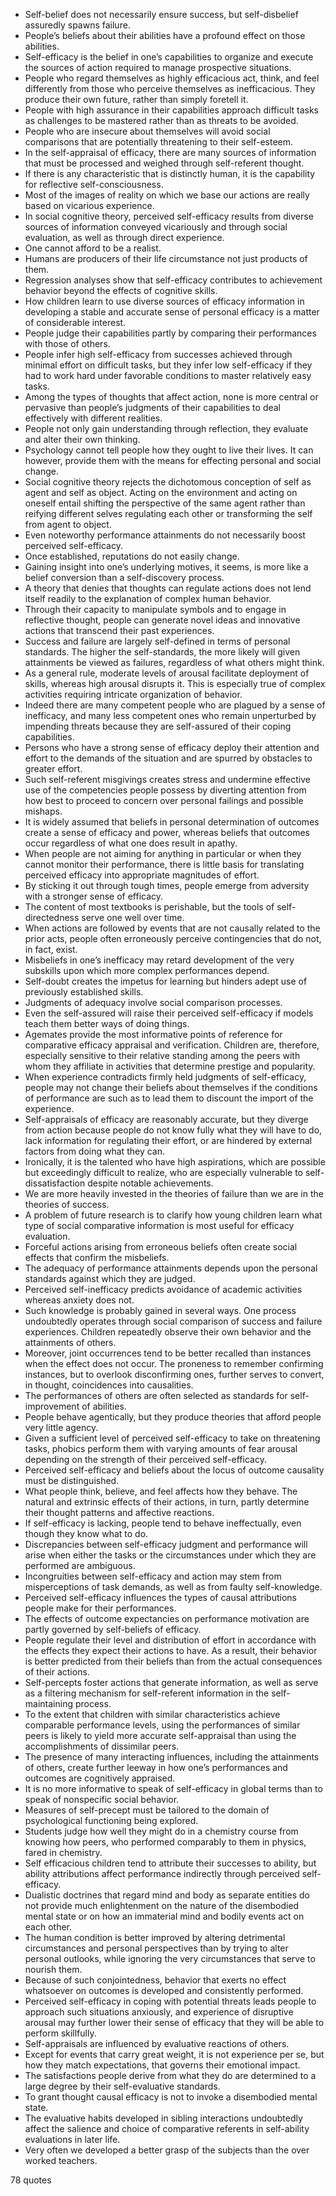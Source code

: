  - Self-belief does not necessarily ensure success, but self-disbelief assuredly spawns failure.
 - People’s beliefs about their abilities have a profound effect on those abilities.
 - Self-efficacy is the belief in one’s capabilities to organize and execute the sources of action required to manage prospective situations.
 - People who regard themselves as highly efficacious act, think, and feel differently from those who perceive themselves as inefficacious. They produce their own future, rather than simply foretell it.
 - People with high assurance in their capabilities approach difficult tasks as challenges to be mastered rather than as threats to be avoided.
 - People who are insecure about themselves will avoid social comparisons that are potentially threatening to their self-esteem.
 - In the self-appraisal of efficacy, there are many sources of information that must be processed and weighed through self-referent thought.
 - If there is any characteristic that is distinctly human, it is the capability for reflective self-consciousness.
 - Most of the images of reality on which we base our actions are really based on vicarious experience.
 - In social cognitive theory, perceived self-efficacy results from diverse sources of information conveyed vicariously and through social evaluation, as well as through direct experience.
 - One cannot afford to be a realist.
 - Humans are producers of their life circumstance not just products of them.
 - Regression analyses show that self-efficacy contributes to achievement behavior beyond the effects of cognitive skills.
 - How children learn to use diverse sources of efficacy information in developing a stable and accurate sense of personal efficacy is a matter of considerable interest.
 - People judge their capabilities partly by comparing their performances with those of others.
 - People infer high self-efficacy from successes achieved through minimal effort on difficult tasks, but they infer low self-efficacy if they had to work hard under favorable conditions to master relatively easy tasks.
 - Among the types of thoughts that affect action, none is more central or pervasive than people’s judgments of their capabilities to deal effectively with different realities.
 - People not only gain understanding through reflection, they evaluate and alter their own thinking.
 - Psychology cannot tell people how they ought to live their lives. It can however, provide them with the means for effecting personal and social change.
 - Social cognitive theory rejects the dichotomous conception of self as agent and self as object. Acting on the environment and acting on oneself entail shifting the perspective of the same agent rather than reifying different selves regulating each other or transforming the self from agent to object.
 - Even noteworthy performance attainments do not necessarily boost perceived self-efficacy.
 - Once established, reputations do not easily change.
 - Gaining insight into one’s underlying motives, it seems, is more like a belief conversion than a self-discovery process.
 - A theory that denies that thoughts can regulate actions does not lend itself readily to the explanation of complex human behavior.
 - Through their capacity to manipulate symbols and to engage in reflective thought, people can generate novel ideas and innovative actions that transcend their past experiences.
 - Success and failure are largely self-defined in terms of personal standards. The higher the self-standards, the more likely will given attainments be viewed as failures, regardless of what others might think.
 - As a general rule, moderate levels of arousal facilitate deployment of skills, whereas high arousal disrupts it. This is especially true of complex activities requiring intricate organization of behavior.
 - Indeed there are many competent people who are plagued by a sense of inefficacy, and many less competent ones who remain unperturbed by impending threats because they are self-assured of their coping capabilities.
 - Persons who have a strong sense of efficacy deploy their attention and effort to the demands of the situation and are spurred by obstacles to greater effort.
 - Such self-referent misgivings creates stress and undermine effective use of the competencies people possess by diverting attention from how best to proceed to concern over personal failings and possible mishaps.
 - It is widely assumed that beliefs in personal determination of outcomes create a sense of efficacy and power, whereas beliefs that outcomes occur regardless of what one does result in apathy.
 - When people are not aiming for anything in particular or when they cannot monitor their performance, there is little basis for translating perceived efficacy into appropriate magnitudes of effort.
 - By sticking it out through tough times, people emerge from adversity with a stronger sense of efficacy.
 - The content of most textbooks is perishable, but the tools of self-directedness serve one well over time.
 - When actions are followed by events that are not causally related to the prior acts, people often erroneously perceive contingencies that do not, in fact, exist.
 - Misbeliefs in one’s inefficacy may retard development of the very subskills upon which more complex performances depend.
 - Self-doubt creates the impetus for learning but hinders adept use of previously established skills.
 - Judgments of adequacy involve social comparison processes.
 - Even the self-assured will raise their perceived self-efficacy if models teach them better ways of doing things.
 - Agemates provide the most informative points of reference for comparative efficacy appraisal and verification. Children are, therefore, especially sensitive to their relative standing among the peers with whom they affiliate in activities that determine prestige and popularity.
 - When experience contradicts firmly held judgments of self-efficacy, people may not change their beliefs about themselves if the conditions of performance are such as to lead them to discount the import of the experience.
 - Self-appraisals of efficacy are reasonably accurate, but they diverge from action because people do not know fully what they will have to do, lack information for regulating their effort, or are hindered by external factors from doing what they can.
 - Ironically, it is the talented who have high aspirations, which are possible but exceedingly difficult to realize, who are especially vulnerable to self-dissatisfaction despite notable achievements.
 - We are more heavily invested in the theories of failure than we are in the theories of success.
 - A problem of future research is to clarify how young children learn what type of social comparative information is most useful for efficacy evaluation.
 - Forceful actions arising from erroneous beliefs often create social effects that confirm the misbeliefs.
 - The adequacy of performance attainments depends upon the personal standards against which they are judged.
 - Perceived self-inefficacy predicts avoidance of academic activities whereas anxiety does not.
 - Such knowledge is probably gained in several ways. One process undoubtedly operates through social comparison of success and failure experiences. Children repeatedly observe their own behavior and the attainments of others.
 - Moreover, joint occurrences tend to be better recalled than instances when the effect does not occur. The proneness to remember confirming instances, but to overlook disconfirming ones, further serves to convert, in thought, coincidences into causalities.
 - The performances of others are often selected as standards for self-improvement of abilities.
 - People behave agentically, but they produce theories that afford people very little agency.
 - Given a sufficient level of perceived self-efficacy to take on threatening tasks, phobics perform them with varying amounts of fear arousal depending on the strength of their perceived self-efficacy.
 - Perceived self-efficacy and beliefs about the locus of outcome causality must be distinguished.
 - What people think, believe, and feel affects how they behave. The natural and extrinsic effects of their actions, in turn, partly determine their thought patterns and affective reactions.
 - If self-efficacy is lacking, people tend to behave ineffectually, even though they know what to do.
 - Discrepancies between self-efficacy judgment and performance will arise when either the tasks or the circumstances under which they are performed are ambiguous.
 - Incongruities between self-efficacy and action may stem from misperceptions of task demands, as well as from faulty self-knowledge.
 - Perceived self-efficacy influences the types of causal attributions people make for their performances.
 - The effects of outcome expectancies on performance motivation are partly governed by self-beliefs of efficacy.
 - People regulate their level and distribution of effort in accordance with the effects they expect their actions to have. As a result, their behavior is better predicted from their beliefs than from the actual consequences of their actions.
 - Self-percepts foster actions that generate information, as well as serve as a filtering mechanism for self-referent information in the self-maintaining process.
 - To the extent that children with similar characteristics achieve comparable performance levels, using the performances of similar peers is likely to yield more accurate self-appraisal than using the accomplishments of dissimilar peers.
 - The presence of many interacting influences, including the attainments of others, create further leeway in how one’s performances and outcomes are cognitively appraised.
 - It is no more informative to speak of self-efficacy in global terms than to speak of nonspecific social behavior.
 - Measures of self-precept must be tailored to the domain of psychological functioning being explored.
 - Students judge how well they might do in a chemistry course from knowing how peers, who performed comparably to them in physics, fared in chemistry.
 - Self efficacious children tend to attribute their successes to ability, but ability attributions affect performance indirectly through perceived self-efficacy.
 - Dualistic doctrines that regard mind and body as separate entities do not provide much enlightenment on the nature of the disembodied mental state or on how an immaterial mind and bodily events act on each other.
 - The human condition is better improved by altering detrimental circumstances and personal perspectives than by trying to alter personal outlooks, while ignoring the very circumstances that serve to nourish them.
 - Because of such conjointedness, behavior that exerts no effect whatsoever on outcomes is developed and consistently performed.
 - Perceived self-efficacy in coping with potential threats leads people to approach such situations anxiously, and experience of disruptive arousal may further lower their sense of efficacy that they will be able to perform skillfully.
 - Self-appraisals are influenced by evaluative reactions of others.
 - Except for events that carry great weight, it is not experience per se, but how they match expectations, that governs their emotional impact.
 - The satisfactions people derive from what they do are determined to a large degree by their self-evaluative standards.
 - To grant thought causal efficacy is not to invoke a disembodied mental state.
 - The evaluative habits developed in sibling interactions undoubtedly affect the salience and choice of comparative referents in self-ability evaluations in later life.
 - Very often we developed a better grasp of the subjects than the over worked teachers.

78 quotes